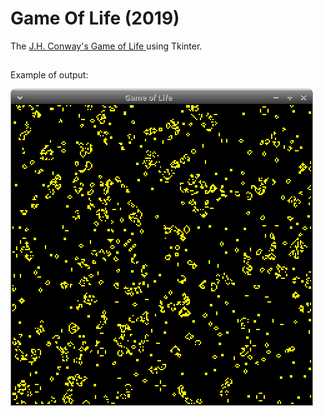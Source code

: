 # Game Of Life (2019)
The [J.H. Conway's Game of Life ](https://en.wikipedia.org/wiki/Conway's_Game_of_Life) using Tkinter.
##
Example of output:

![Example](./example-100x100.png )
